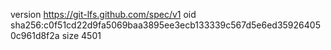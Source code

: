 version https://git-lfs.github.com/spec/v1
oid sha256:c0f51cd22d9fa5069baa3895ee3ecb133339c567d5e6ed359264050c961d8f2a
size 4501
